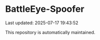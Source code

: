 # BattleEye-Spoofer

Last updated: 2025-07-17 19:43:52

This repository is automatically maintained.

